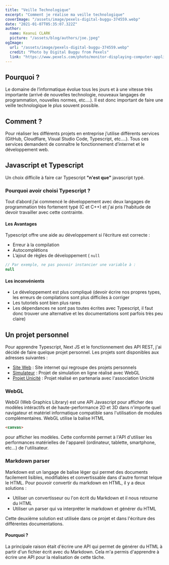 ```yaml
---
title: "Veille Technologique"
excerpt: "Comment je réalise ma veille technologique"
coverImage: "/assets/image/pexels-digital-buggu-374559.webp"
date: "2021-01-07T05:35:07.322Z"
author:
  name: Keanui CLARK
  picture: "/assets/blog/authors/joe.jpeg"
ogImage:
  url: "/assets/image/pexels-digital-buggu-374559.webp"
  credit: "Photo by Digital Buggu from Pexels"
  link: "https://www.pexels.com/photo/monitor-displaying-computer-application-374559/?utm_content=attributionCopyText&utm_medium=referral&utm_source=pexels"
---
```


## Pourquoi ?

Le domaine de l’informatique évolue tous les jours et à une vitesse très importante (arrivé de nouvelles technologie, nouveaux langages de programmation, nouvelles normes, etc.…). Il est donc important de faire une veille technologique le plus souvent possible.

## Comment ?

Pour réaliser les différents projets en entreprise j’utilise différents services (GitHub, Cloudflare, Visual Studio Code, Typescript, etc.…).
Tous ces services demandent de connaître le fonctionnement d’internet et le développement web.

## Javascript et Typescript
Un choix difficile à faire car Typescript **"n'est que"** javascript typé. 
### Pourquoi avoir choisi Typescript ?
Tout d’abord j’ai commencé le développement avec deux langages de programmation très fortement typé (C et C++) et j'ai pris l’habitude de devoir travailler avec cette contrainte. 
#### Les Avantages
Typescript offre une aide au développement si l’écriture est correcte :
-	Erreur à la compilation
-	Autocomplétions
-	L’ajout de règles de développement ( `null`
```ts
// Par exemple, ne pas pouvoir instancier une variable à :
null
```

#### Les inconvénients
-	Le développement est plus compliqué (devoir écrire nos propres types, les erreurs de compilations sont plus difficiles à corriger
-	Les tutoriels sont bien plus rares
-	Les dépendances ne sont pas toutes écrites avec Typescript, il faut donc trouver une alternative et les documentations sont parfois très peu claire)

## Un projet personnel
Pour apprendre Typescript, Next JS et le fonctionnement des API REST, j'ai décidé de faire quelque projet personnel.
Les projets sont disponibles aux adresses suivantes : 
- [Site Web](https://app.ameung.com) : Site internet qui regroupe des projets personnels
- [Simulateur](https://maya.ameung.com) : Projet de simulation en ligne réalisé avec WebGL
- [Projet Unicité](https://cinerunner.tk) : Projet réalisé en partenaria avec l'association Unicité

### WebGL
WebGl (Web Graphics Library) est une API Javascript pour afficher des modèles intéractifs et de haute-performance 2D et 3D dans n'importe quel navigateur et matériel informatique compatible sans l'utilisation de modules complémentaires.
WebGL utilise la balise HTML 
```html
<canvas>
```
pour afficher les modèles. Cette conformité permet à l'API d'utiliser les performances matérielles de l'appareil (ordinateur, tablette, smartphone, etc...) de l'utilisateur.

### Markdown parser
Markdown est un langage de balise léger qui permet des documents facilement lisibles, modifiables et convertissable dans d'autre format telque le HTML.
Pour pouvoir convertir du markdown en HTML, il y a deux solutions :
- Utiliser un convertisseur ou l'on écrit du Markdown et il nous retourne du HTML
- Utiliser un parser qui va interpréter le markdown et générer du HTML

Cette deuxième solution est utilisée dans ce projet et dans l'écriture des différentes documentations.

#### Pourquoi ?
La principale raison était d'écrire une API qui permet de générer du HTML à partir d'un fichier écrit avec du Markdown. Cela m'a permis d'apprendre à écrire une API pour la réalisation de cette tâche.
